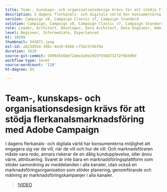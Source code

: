 ```yaml
---
title: Team-, kunskaps- och organisationsdesign krävs för att stödja flerkanalsmarknadsföring med Adobe Campaign
description: I dagens flerkanals- och digitala värld har konsumenterna möjlighet att engagera sig var de vill, när de vill och hur de vill.
version: Campaign v8, Campaign Classic v7, Campaign Standard
solution: Campaign, Campaign v8, Campaign Classic v7, Campaign Standard
role: Leader, Architect, Developer, Data Architect, Data Engineer, Admin, User
level: Beginner, Intermediate, Experienced
kt: 10509
thumbnail: 343871.jpeg
exl-id: ab23d554-396c-4e20-826b-cf5dc574b78a
duration: 3429
source-git-commit: 19904556b6f2a6e3a9e2919f5504732f2f9b598d
workflow-type: tm+mt
source-wordcount: '110'
ht-degree: 0%

---
```


# Team-, kunskaps- och organisationsdesign krävs för att stödja flerkanalsmarknadsföring med Adobe Campaign

I dagens flerkanals- och digitala värld har konsumenterna möjlighet att engagera sig var de vill, när de vill och hur de vill. Och marknadsföraren måste vara redo, annars riskerar de en dålig kundupplevelse, eller ännu värre, attribuering. Svaret är inte bara en marknadsföringsplattform som stöder samordning av meddelanden i alla kanaler, utan också en marknadsföringsorganisation som stöder planering, genomförande och mätning av marknadsföringskampanjer i alla kanaler.

>[!VIDEO](https://video.tv.adobe.com/v/343871/?quality=12&learn=on)
